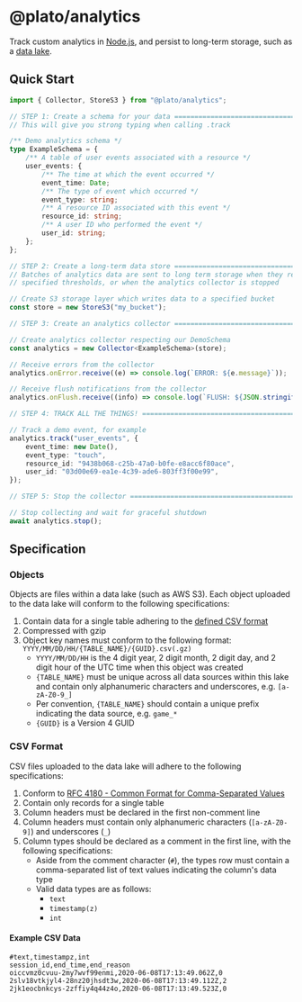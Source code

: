 # @plato/analytics

Track custom analytics in [Node.js](https://nodejs.org/en/), and persist to long-term storage, such as a [data lake](https://en.wikipedia.org/wiki/Data_lake).

## Quick Start

```ts
import { Collector, StoreS3 } from "@plato/analytics";

// STEP 1: Create a schema for your data =======================================
// This will give you strong typing when calling .track

/** Demo analytics schema */
type ExampleSchema = {
	/** A table of user events associated with a resource */
	user_events: {
		/** The time at which the event occurred */
		event_time: Date;
		/** The type of event which occurred */
		event_type: string;
		/** A resource ID associated with this event */
		resource_id: string;
		/** A user ID who performed the event */
		user_id: string;
	};
};

// STEP 2: Create a long-term data store =======================================
// Batches of analytics data are sent to long term storage when they reach
// specified thresholds, or when the analytics collector is stopped

// Create S3 storage layer which writes data to a specified bucket
const store = new StoreS3("my_bucket");

// STEP 3: Create an analytics collector =======================================

// Create analytics collector respecting our DemoSchema
const analytics = new Collector<ExampleSchema>(store);

// Receive errors from the collector
analytics.onError.receive((e) => console.log(`ERROR: ${e.message}`));

// Receive flush notifications from the collector
analytics.onFlush.receive((info) => console.log(`FLUSH: ${JSON.stringify(info)}`));

// STEP 4: TRACK ALL THE THINGS! ===============================================

// Track a demo event, for example
analytics.track("user_events", {
	event_time: new Date(),
	event_type: "touch",
	resource_id: "9438b068-c25b-47a0-b0fe-e8acc6f80ace",
	user_id: "03d00e69-ea1e-4c39-ade6-803ff3f00e99",
});

// STEP 5: Stop the collector ==================================================

// Stop collecting and wait for graceful shutdown
await analytics.stop();
```

## Specification

### Objects

Objects are files within a data lake (such as AWS S3). Each object uploaded to the data lake will conform to the following specifications:

1. Contain data for a single table adhering to the [defined CSV format](#csv-format)
1. Compressed with gzip
1. Object key names must conform to the following format: `YYYY/MM/DD/HH/{TABLE_NAME}/{GUID}.csv(.gz)`
	* `YYYY/MM/DD/HH` is the 4 digit year, 2 digit month, 2 digit day, and 2 digit hour of the UTC time when this object was created
	* `{TABLE_NAME}` must be unique across all data sources within this lake and contain only alphanumeric characters and underscores, e.g. `[a-zA-Z0-9_]`
	* Per convention, `{TABLE_NAME}` should contain a unique prefix indicating the data source, e.g. `game_*`
	* `{GUID}` is a Version 4 GUID

### CSV Format

CSV files uploaded to the data lake will adhere to the following specifications:

1. Conform to [RFC 4180 - Common Format for Comma-Separated Values](https://tools.ietf.org/html/rfc4180)
1. Contain only records for a single table
1. Column headers must be declared in the first non-comment line
1. Column headers must contain only alphanumeric characters (`[a-zA-Z0-9]`) and underscores (`_`)
1. Column types should be declared as a comment in the first line, with the following specifications:
	* Aside from the comment character (`#`), the types row must contain a comma-separated list of text values indicating the column's data type
	*	Valid data types are as follows:
		* `text`
		* `timestamp(z)`
		* `int`

#### Example CSV Data

```
#text,timestampz,int
session_id,end_time,end_reason
oiccvmz0cvuu-2my7wvf99enmi,2020-06-08T17:13:49.062Z,0
2slv18vtkjyl4-28nz20jhsdt3w,2020-06-08T17:13:49.112Z,2
2jk1eocbnkcys-2zffiy4q44z4o,2020-06-08T17:13:49.523Z,0
```
